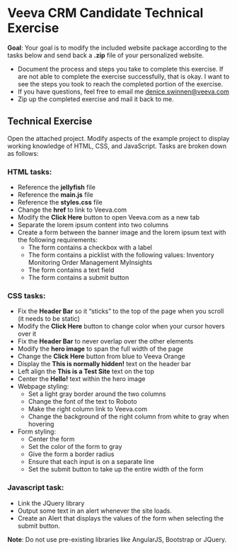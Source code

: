 # Veeva CRM Candidate Technical Exercise

__Goal__: Your goal is to modify the included website package according to the tasks below and send back a __.zip__ file of your personalized website.

* Document the process and steps you take to complete this exercise. If are not able to complete the exercise successfully, that is okay. I want to see the steps you took to reach the completed portion of the exercise.
* If you have questions, feel free to email me denice.swinnen@veeva.com
* Zip up the completed exercise and mail it back to me. 

## Technical Exercise

Open the attached project. Modify aspects of the example project to display working knowledge of HTML, CSS, and JavaScript. Tasks are broken down as follows:

### HTML tasks:
* Reference the __jellyfish__ file
* Reference the __main.js__ file
* Reference the __styles.css__ file
* Change the __href__ to link to Veeva.com
* Modify the __Click Here__ button to open Veeva.com as a new tab
* Separate the lorem ipsum content into two columns
* Create a form between the banner image and the lorem ipsum text with the following requirements:
  - The form contains a checkbox with a label
  - The form contains a picklist with the following values:
    Inventory Monitoring
    Order Management
    MyInsights
  - The form contains a text field
  - The form contains a submit button

### CSS tasks:
* Fix the __Header Bar__ so it “sticks” to the top of the page when you scroll (it needs to be static)
* Modify the __Click Here__ button to change color when your cursor hovers over it
* Fix the __Header Bar__ to never overlap over the other elements
* Modify the __hero image__ to span the full width of the page
* Change the __Click Here__ button from blue to Veeva Orange
* Display the __This is normally hidden!__ text on the header bar
* Left align the __This is a Test Site__ text on the top
* Center the __Hello!__ text within the hero image
* Webpage styling:
  - Set a light gray border around the two columns
  - Change the font of the text to Roboto
  - Make the right column link to Veeva.com
  - Change the background of the right column from white to gray when hovering
* Form styling:
  - Center the form
  - Set the color of the form to gray
  - Give the form a border radius
  - Ensure that each input is on a separate line
  - Set the submit button to take up the entire width of the form

### Javascript task:
* Link the JQuery library
* Output some text in an alert whenever the site loads.
* Create an Alert that displays the values of the form when selecting the submit button.

__Note__: Do not use pre-existing libraries like AngularJS, Bootstrap or JQuery.
